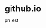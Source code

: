 # github.io
priTest
<!DOCTYPE html>
<html>
<head>
    <title>生日祝福</title>
    <meta name="viewport" content="width=device-width, initial-scale=1.0, maximum-scale=1.0, user-scalable=no">
    <meta charset="UTF-8">
    <style>
        * {
            margin: 0;
            padding: 0;
            box-sizing: border-box;
        }

        body {
            margin: 0;
            padding: 15px;
            background: linear-gradient(45deg, #ffb6c1, #ffc0cb);
            min-height: 100vh;
            font-family: "Microsoft YaHei", sans-serif;
            overflow-x: hidden;
        }

        .container {
            width: 100%;
            max-width: 500px;
            margin: 0 auto;
            text-align: center;
        }

        .photo-frame {
            width: 80vw;
            max-width: 300px;
            height: 80vw;
            max-height: 300px;
            margin: 20px auto;
            border: 10px solid #ff0000;
            box-shadow: 0 0 20px rgba(0,0,0,0.2);
            background: #f0f0f0;
            display: flex;
            align-items: center;
            justify-content: center;
            font-size: 14px;
            color: #666;
            background-size: cover;
            background-position: center;
            cursor: pointer;
            transition: all 0.3s;
        }

        .photo-frame:hover {
            transform: scale(1.05);
            box-shadow: 0 0 30px rgba(255,0,0,0.3);
        }

        .photo-frame.drag-over {
            border-color: #ff3333;
        }

        .photo-hint {
            background: rgba(255,255,255,0.8);
            padding: 10px;
            border-radius: 5px;
            pointer-events: none;
            font-size: 3.5vw;
            max-width: 90%;
            text-align: center;
        }

        .marquee-container {
            width: 100%;
            height: 60px;
            position: relative;
            overflow: hidden;
            background: rgba(255, 255, 255, 0.2);
            margin: 15px 0;
        }

        .marquee {
            position: absolute;
            white-space: nowrap;
            animation: scroll 15s linear infinite;
            font-size: 24px;
            color: #ff1493;
            text-shadow: 2px 2px 4px rgba(255, 255, 255, 0.5);
            font-weight: bold;
        }

        .decoration {
            display: flex;
            justify-content: space-around;
            margin: 20px 0;
            flex-wrap: wrap;
        }

        .cake {
            font-size: 60px;
            animation: bounce 2s infinite;
        }

        .flowers {
            display: flex;
            gap: 10px;
            margin: 10px 0;
        }

        .flower {
            font-size: 30px;
            animation: swing 3s infinite;
        }

        .birthday-wish {
            font-size: 20px;
            color: #ff1493;
            margin: 20px 0;
            animation: pulse 2s infinite;
            padding: 0 15px;
        }

        .photo-upload {
            margin: 15px auto;
        }

        .upload-btn {
            background: #ff1493;
            color: white;
            padding: 12px 24px;
            border: none;
            border-radius: 25px;
            cursor: pointer;
            font-size: 16px;
            transition: all 0.3s;
            -webkit-tap-highlight-color: transparent;
        }

        #photoInput {
            display: none;
        }

        @keyframes scroll {
            0% {
                transform: translateX(100%);
            }
            100% {
                transform: translateX(-100%);
            }
        }

        @keyframes bounce {
            0%, 100% {
                transform: translateY(0);
            }
            50% {
                transform: translateY(-15px);
            }
        }

        @keyframes swing {
            0%, 100% {
                transform: rotate(-10deg);
            }
            50% {
                transform: rotate(10deg);
            }
        }

        @keyframes pulse {
            0% {
                transform: scale(1);
            }
            50% {
                transform: scale(1.1);
            }
            100% {
                transform: scale(1);
            }
        }

        .confetti {
            position: fixed;
            pointer-events: none;
        }

        .confetti-piece {
            position: fixed;
            font-size: 20px;
            animation: confettiFall 3s linear infinite;
            z-index: 1000;
        }

        @keyframes confettiFall {
            0% {
                transform: translateY(-100%) rotate(0deg);
            }
            100% {
                transform: translateY(100vh) rotate(360deg);
            }
        }

        @media (max-width: 768px) {
            .upload-btn {
                padding: 15px 30px;
                font-size: 18px;
            }

            .marquee {
                font-size: 20px;
            }

            .birthday-wish {
                font-size: 18px;
                line-height: 1.5;
            }
        }
    </style>
</head>
<body>
    <div class="container">
        <div class="photo-frame" id="photoFrame">
            <div class="photo-hint" id="photoHint">
                点击选择照片
            </div>
        </div>

        <div class="photo-upload">
            <input 
                type="file" 
                id="photoInput" 
                accept="image/*"
                capture="environment"
                multiple="false"
            >
            <button class="upload-btn" id="uploadBtn">
                从相册选择照片
            </button>
        </div>

        <div class="marquee-container">
            <div class="marquee">
                🎉 祝小玉玉生日快乐！🎉 祝小玉玉生日快乐！🎉
            </div>
        </div>

        <div class="decoration">
            <div class="flowers">
                <div class="flower">🌸</div>
                <div class="flower">🌺</div>
            </div>
            <div class="cake">🎂</div>
            <div class="flowers">
                <div class="flower">🌷</div>
                <div class="flower">🌼</div>
            </div>
        </div>

        <div class="birthday-wish">
            愿你永远快乐，美丽如花！<br>
            Happy Birthday!
        </div>
    </div>

    <script>
        const photoFrame = document.getElementById('photoFrame');
        const photoInput = document.getElementById('photoInput');
        const photoHint = document.getElementById('photoHint');
        const uploadBtn = document.getElementById('uploadBtn');

        function loadPhoto(file) {
            if (!file) return;
            
            if (!file.type.startsWith('image/')) {
                alert('请选择图片文件！');
                return;
            }

            if (file.size > 5 * 1024 * 1024) {
                alert('图片大小不能超过5MB！');
                return;
            }

            const reader = new FileReader();
            
            reader.onload = function(e) {
                const img = new Image();
                img.onload = function() {
                    const frameWidth = photoFrame.offsetWidth;
                    const frameHeight = photoFrame.offsetHeight;
                    const imgRatio = img.width / img.height;
                    const frameRatio = frameWidth / frameHeight;

                    if (imgRatio > frameRatio) {
                        photoFrame.style.backgroundSize = 'auto 100%';
                    } else {
                        photoFrame.style.backgroundSize = '100% auto';
                    }

                    photoFrame.style.backgroundImage = `url(${e.target.result})`;
                    photoHint.style.display = 'none';
                };
                img.src = e.target.result;
            };

            reader.onerror = function() {
                alert('图片加载失败，请重试！');
            };

            reader.readAsDataURL(file);
        }

        photoInput.addEventListener('change', function(e) {
            const file = e.target.files[0];
            loadPhoto(file);
            this.value = '';
        });

        uploadBtn.addEventListener('click', function() {
            photoInput.click();
        });

        let touchTimeout;
        photoFrame.addEventListener('touchstart', function(e) {
            touchTimeout = setTimeout(function() {
                if (photoFrame.style.backgroundImage) {
                    if (confirm('是否要更换图片？')) {
                        photoInput.click();
                    }
                }
            }, 800);
        });

        photoFrame.addEventListener('touchend', function() {
            clearTimeout(touchTimeout);
        });

        photoFrame.addEventListener('dragover', function(e) {
            e.preventDefault();
            this.style.border = '10px solid #ff3333';
        });

        photoFrame.addEventListener('dragleave', function(e) {
            e.preventDefault();
            this.style.border = '10px solid #ff0000';
        });

        photoFrame.addEventListener('drop', function(e) {
            e.preventDefault();
            this.style.border = '10px solid #ff0000';
            
            const file = e.dataTransfer.files[0];
            loadPhoto(file);
        });

        window.addEventListener('error', function(e) {
            if (e.target.tagName === 'IMG') {
                alert('图片加载失败，请重试！');
            }
        }, true);

        let isCreatingConfetti = true;
        
        document.addEventListener('visibilitychange', function() {
            isCreatingConfetti = !document.hidden;
        });

        function createConfetti() {
            if (!isCreatingConfetti) return;
            
            const colors = ['🎉', '🎊', '✨', '⭐'];
            const confetti = document.createElement('div');
            confetti.className = 'confetti-piece';
            confetti.style.left = Math.random() * 100 + '%';
            confetti.style.animationDuration = (Math.random() * 2 + 2) + 's';
            confetti.innerHTML = colors[Math.floor(Math.random() * colors.length)];
            document.body.appendChild(confetti);

            setTimeout(() => {
                confetti.remove();
            }, 3000);
        }

        setInterval(createConfetti, 500);
    </script>
</body>
</html> 
